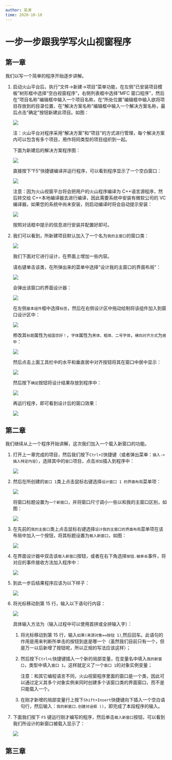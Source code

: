 ```yaml
---
author: 吴涛
time: 2020-10-18
---
```


# 一步一步跟我学写火山视窗程序

## 第一章

我们以写一个简单的程序开始逐步讲解。

1. 启动火山平台后，执行“文件->新建->项目”菜单功能，在左侧“已安装项目模板”树形框中选择“空白视窗程序”，右侧列表框中选择“MFC 窗口程序”，然后在“项目名称”编辑框中输入一个项目名称，在“所处位置”编辑框中输入欲将项目存放到的目录位置，在“解决方案名称”编辑框中输入一个解决方案名称，最后点击“确定”按钮新建此项目。如图：

   ![](https://static.voldpc.coolbian.com/assets/images/starter/step-by-step-program/s1.png)

   注：火山平台对程序采用“解决方案”和“项目”的方式进行管理，每个解决方案内可以包含有多个项目，用作将同类型的项目组织到一起。

   下面为新建后的解决方案程序图：

   ![](https://static.voldpc.coolbian.com/assets/images/starter/step-by-step-program/s2.png)

   直接按下“F5”快捷键编译并运行程序，可以看到程序显示了一个空白窗口：

   ![](https://static.voldpc.coolbian.com/assets/images/starter/step-by-step-program/s3.png)

   注意：因为火山视窗平台将会把用户的火山程序编译为 C++语言源程序，然后转交给 C++本地编译器去进行编译，因此需要系统中安装有微软公司的 VC 编译器，如果您的系统中尚未安装，则启动编译时将会自动提示安装：

   ![](https://static.voldpc.coolbian.com/assets/images/starter/step-by-step-program/s4.png)

   按照对话框中提示的信息进行安装并配置好即可。

2. 我们可以看到，所新建项目默认加入了一个名为`我的主窗口`的窗口类：

   ![](https://static.voldpc.coolbian.com/assets/images/starter/step-by-step-program/s5.png)

   我们下面对它进行设计，在界面上增加一些内容。

   请右键单击该类，在所弹出来的菜单中选择“设计我的主窗口的界面布局”：

   ![](https://static.voldpc.coolbian.com/assets/images/starter/step-by-step-program/s6.png)

   会弹出该窗口的界面设计器：

   ![](https://static.voldpc.coolbian.com/assets/images/starter/step-by-step-program/s7.png)

   在左侧`基本组件`框中选择`标签`，然后在右侧设计区中拖动绘制将该组件加入到窗口设计区中：

   ![](https://static.voldpc.coolbian.com/assets/images/starter/step-by-step-program/s8.png)

   修改其`标题`属性为`祖国您好！`，`字体`属性为`黑体、粗体、二号字体`，`横向对齐方式`为`居中`：

   ![](https://static.voldpc.coolbian.com/assets/images/starter/step-by-step-program/s9.png)

   然后点击上面工具栏中的水平和垂直居中对齐按钮将其在窗口中居中显示：

   ![](https://static.voldpc.coolbian.com/assets/images/starter/step-by-step-program/s10.png)

   然后按下`确定`按钮将设计结果存放到程序中：

   ![](https://static.voldpc.coolbian.com/assets/images/starter/step-by-step-program/s11.png)

   再运行程序，即可看到设计后的窗口效果：

   ![](https://static.voldpc.coolbian.com/assets/images/starter/step-by-step-program/s12.png)

## 第二章

我们继续从上一个程序开始讲解，这次我们加入一个载入新窗口的功能。

1. 打开上一章完成的项目，然后我们按下`Ctrl+I`快捷键（或者弹出菜单：`插入->插入特定内容`），选择其中的`窗口`项目，点击`添加`插入到程序中：

   ![](https://static.voldpc.coolbian.com/assets/images/starter/step-by-step-program/s13.png)

2. 然后在所创建的`窗口 1`类上点击鼠标右键选择`设计窗口 1 的界面布局`菜单项：

   ![](https://static.voldpc.coolbian.com/assets/images/starter/step-by-step-program/s16.png)

   将窗口标题设置为`一个新窗口`，并将窗口尺寸调小一些以和我的主窗口区别，如图：

   ![](https://static.voldpc.coolbian.com/assets/images/starter/step-by-step-program/s17.png)

3. 在先前的`我的主窗口`类上点击鼠标右键选择`设计我的主窗口的界面布局`菜单项在该布局中加入一个按钮，将其标题设置为`载入新窗口`，如图：

   ![](https://static.voldpc.coolbian.com/assets/images/starter/step-by-step-program/s14.png)

4. 在界面设计器中双击该`载入新窗口`按钮，或者在右下角选择`按钮.被单击`事件，将对应的事件接收方法加入程序中：

   ![](https://static.voldpc.coolbian.com/assets/images/starter/step-by-step-program/s15.png)

5. 到此一步后结果程序应该为以下样子：

   ![](https://static.voldpc.coolbian.com/assets/images/starter/step-by-step-program/s18.png)

6. 将光标移动到第 15 行，输入以下语句行内容：

   ![](https://static.voldpc.coolbian.com/assets/images/starter/step-by-step-program/s19.png)

   具体输入方法为（输入过程中可以使用首拼或全拼输入字）：

   1. 将光标移动到第 15 行，输入`如果(来源对象==按钮 1)`,然后回车。此语句的作用是用来判断所单击的按钮到底是哪一个（虽然我们目前只有一个，但是万一以后新增了按钮呢，所以正规的写法应该这样）；

   2. 然后按下`Ctrl+L`快捷键插入一个新的局部变量，在变量名中填入`我的新窗口`，类型中填入`窗口 1`，这样就定义了一个`窗口 1`的对象实例变量；

      注意：和其它编程语言不同，火山视窗程序里面的窗口是一个类，因此可以通过定义其多个对象实例来同时创建多个该窗口类的界面窗口，而不是只能载入一个。

   3. 在刚才新增的局部变量行上按下`Shift+Insert`快捷键向下插入一个空白语句行，然后输入：`我的新窗口.创建对话框 ()`，即完成了本段程序的输入。

7. 下面我们按下 `F5` 键运行刚才编写的程序，然后单击`载入新窗口`按钮，可以看到我们所设计的新窗口被载入显示了：

   ![](https://static.voldpc.coolbian.com/assets/images/starter/step-by-step-program/s20.png)

## 第三章
